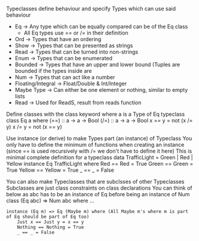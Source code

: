 Typeclasses define behaviour and specify Types which can use said behaviour
- Eq -> Any type which can be equally compared can be of the Eq class
    - All Eq types use == or /= in their definition
- Ord -> Types that have an ordering
- Show -> Types that can be presented as strings
- Read -> Types that can be turned into non-strings
- Enum -> Types that can be enumerated
- Bounded -> Types that have an upper and lower bound (Tuples are bounded if the types inside are
- Num -> Types that can act like a number
- Floating/Integral -> Float/Double & Int/Integer
- Maybe Type -> Can either be one element or nothing, similar to empty lists
- Read -> Used for ReadS, result from reads function

Define classes with the class keyword where a is a Type of Eq typeclass
    class Eq a where
    (==) :: a -> a -> Bool
    (/=) :: a -> a -> Bool
    x == y = not (x /= y)
    x /= y = not (x == y)

Use instance (or derive) to make Types part (an instance) of Typeclass
You only have to define the minimum of functions when creating an instance (since == is used recursively with /= we don't have to define it here)
This is minimal complete definition for a typeclass
    data TrafficLight = Green | Red | Yellow
    instance Eq TrafficLight where
        Red == Red = True
        Green == Green = True
        Yellow == Yellow = True
        _ == _ = False

You can also make Typeclasses that are subclsses of other Typeclasses
Subclasses are just class constraints on class declarations
You can think of below as abc has to be an instance of Eq before being an instance of Num
    class (Eq abc) => Num abc where
    ...

    instance (Eq m) => Eq (Maybe m) where (All Maybe m's where m is part of Eq should be part of Eq too)
        Just x == Just y = x == y
        Nothing == Nothing = True
        _ == _ = False
